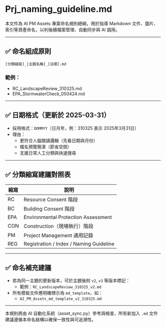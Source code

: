 
# Prj_naming_guideline.md

本文件為 AI PM Assets 專案命名規則總綱，用於指導 Markdown 文件、圖片、索引等資產命名，以利後續檔案管理、自動同步與 AI 調用。

---

## ✅ 命名組成原則

```
[分類縮寫]_[主題名稱]_[日期].md
```

### 範例：
- RC_LandscapeReview_310325.md
- EPA_StormwaterCheck_050424.md

---

## ✅ 日期格式（更新於 2025-03-31）

- 採用格式：`DDMMYY`（日月年，例：310325 表示 2025年3月31日）
- 理由：
  - 更符合人腦閱讀邏輯（先看日期與月份）
  - 檔名預覽簡潔（節省空間）
  - 支援日常人工分類與快速搜尋

---

## ✅ 分類縮寫建議對照表

| 縮寫 | 說明 |
|------|------|
| RC   | Resource Consent 階段 |
| BC   | Building Consent 階段 |
| EPA  | Environmental Protection Assessment |
| CON  | Construction（現場執行）階段 |
| PM   | Project Management 通用記錄 |
| REG  | Registration / Index / Naming Guideline |

---

## ✅ 命名補充建議

- 若為同一主題的更新版本，可於主題後附 `v2`, `v3` 等版本標記：
  - 範例：`RC_LandscapeReview_310325_v2.md`
- 所有模板文件應明確標示為 `md_template`，如：
  - `AI_PM_Assets_md_template_v2_310325.md`

---

本規則將由 AI 自動化系統（asset_sync.py）參考與檢查，所有新加入 `.md` 文件建議遵循本命名結構以確保一致性與可追溯性。
